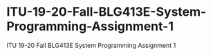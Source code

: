 # ITU-19-20-Fall-BLG413E-System-Programming-Assignment-1
ITU 19-20 Fall BLG413E System Programming Assignment 1
